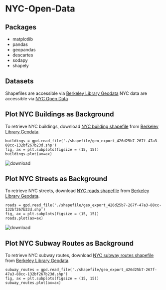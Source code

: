 # NYC-Open-Data

## Packages
* matplotlib
* pandas
* geopandas
* descartes
* sodapy
* shapely


## Datasets
Shapefiles are accessible via [Berkeley Library Geodata](https://geodata.lib.berkeley.edu/)
NYC data are accessible via [NYC Open Data](https://opendata.cityofnewyork.us/data/)

## Plot NYC Buildings as Background
To retrieve NYC buildings, download [NYC building shapefile](https://dev.socrata.com/foundry/data.cityofnewyork.us/e42i-6hpb) from [Berkeley Library Geodata](https://geodata.lib.berkeley.edu/). 
```
buildings = gpd.read_file('./shapefile/geo_export_426d25b7-267f-47a3-88cc-132bf267b23d.shp')
fig, ax = plt.subplots(figsize = (15, 15))
buildings.plot(ax=ax)
```
![download](https://user-images.githubusercontent.com/79494397/207496710-7d4402a9-b10b-4e64-af7f-beab311a19b0.png)

## Plot NYC Streets as Background
To retrieve NYC streets, download [NYC roads shapefile](https://geodata.lib.berkeley.edu/catalog/nyu-2451-34499) from [Berkeley Library Geodata](https://geodata.lib.berkeley.edu/).
```
roads = gpd.read_file('./shapefile/geo_export_426d25b7-267f-47a3-88cc-132bf267b23d.shp')
fig, ax = plt.subplots(figsize = (15, 15))
roads.plot(ax=ax)
```
![download](https://user-images.githubusercontent.com/79494397/207496905-ccb6f122-4b0a-4d4f-b4ee-f6f3dd36910c.png)

## Plot NYC Subway Routes as Background
To retrieve NYC subway routes, download [NYC subway routes shapefile](https://geodata.lib.berkeley.edu/catalog/nyu-2451-34758) from [Berkeley Library Geodata](https://geodata.lib.berkeley.edu/).
```
subway_routes = gpd.read_file('./shapefile/geo_export_426d25b7-267f-47a3-88cc-132bf267b23d.shp')
fig, ax = plt.subplots(figsize = (15, 15))
subway_routes.plot(ax=ax)
```
